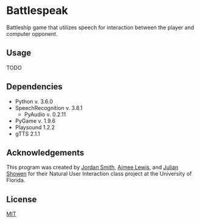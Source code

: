 # Battlespeak
Battleship game that utilizes speech for interaction between the player and computer opponent.

## Usage
TODO

## Dependencies
- Python v. 3.6.0
- SpeechRecognition v. 3.8.1
  - PyAudio v. 0.2.11
- PyGame v. 1.9.6
- Playsound 1.2.2
- gTTS 2.1.1

## Acknowledgements
This program was created by [Jordan Smith](https://github.com/Linkraft), [Aimee Lewis](https://github.com/lewisaimeeg), and [Julian Showen](https://github.com/frardvark) for their Natural User Interaction class project at the University of Florida.

## License
[MIT](https://choosealicense.com/licenses/mit/)
